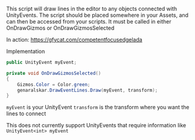 This script will draw lines in the editor to any objects connected with UnityEvents. The script should be placed somewhere in your Assets, and can then be accessed from your scripts. It must be called in either OnDrawGizmos or OnDrawGizmosSelected

In action: https://gfycat.com/competentfocusedgelada

Implementation
```C#
public UnityEvent myEvent;

private void OnDrawGizmosSelected()
{
	Gizmos.Color = Color.green;
	genaralskar.DrawEventLines.Draw(myEvent, transform);
}
```

`myEvent` is your UnityEvent
`transform` is the transform where you want the lines to connect



This does not currently support UnityEvents that require information like `UnityEvent<int> myEvent`